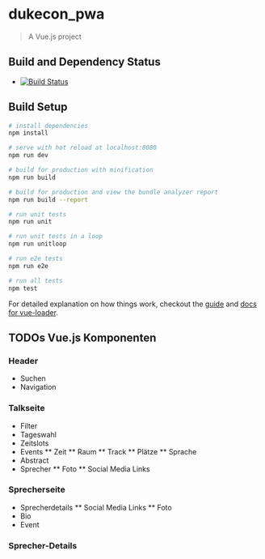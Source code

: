 # dukecon_pwa

> A Vue.js project

## Build and Dependency Status

* [![Build Status](https://travis-ci.org/dukecon/dukecon_pwa.svg?branch=master)](https://travis-ci.org/dukecon/dukecon_pwa)

## Build Setup

``` bash
# install dependencies
npm install

# serve with hot reload at localhost:8080
npm run dev

# build for production with minification
npm run build

# build for production and view the bundle analyzer report
npm run build --report

# run unit tests
npm run unit

# run unit tests in a loop
npm run unitloop

# run e2e tests
npm run e2e

# run all tests
npm test
```

For detailed explanation on how things work, checkout the [guide](http://vuejs-templates.github.io/webpack/) and [docs for vue-loader](http://vuejs.github.io/vue-loader).

## TODOs Vue.js Komponenten

### Header

* Suchen
* Navigation

### Talkseite

* Filter
* Tageswahl
* Zeitslots
* Events
** Zeit
** Raum
** Track
** Plätze
** Sprache
* Abstract
* Sprecher
** Foto
** Social Media Links

### Sprecherseite
* Sprecherdetails
** Social Media Links
** Foto
* Bio
* Event

### Sprecher-Details


